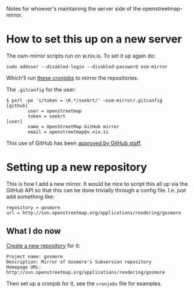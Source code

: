 Notes for whoever's maintaining the server side of the
openstreetmap-mirror.

# How to set this up on a new server

The osm-mirror scripts run on w.nix.is. To set it up again do:

    sudo adduser --disabled-login --disabled-password osm-mirror

Which'll run
[these cronjobs](http://github.com/openstreetmap/openstreetmap-mirror)
to mirror the repositories.

The `.gitconfig` for the user:
    
    $ perl -pe 's/token = \K.*/seekrt/' ~osm-mirror/.gitconfig
    [github]
            user = openstreetmap
            token = seekrt
    [user]
            name = OpenStreetMap GitHub mirror
            email = openstreetmap@v.nix.is

This use of GitHub has been
[approved by GitHub staff](http://support.github.com/discussions/site/1475-request-for-approval-for-more-exceptions-to-tos-rule-7).

# Setting up a new repository

This is how I add a new mirror. It would be nice to script this all up
via the GitHub API so that this can be done trivially through a config
file. I.e. just add something like:

    repository = gosmore
    url = http://svn.openstreetmap.org/applications/rendering/gosmore

## What I do now

[Create a new repository](http://github.com/repositories/new) for it:

    Project name: gosmore
    Description: Mirror of Gosmore's Subversion repository
    Homepage URL: http://svn.openstreetmap.org/applications/rendering/gosmore

Then set up a cronjob for it, see the `cronjobs` file for examples.
